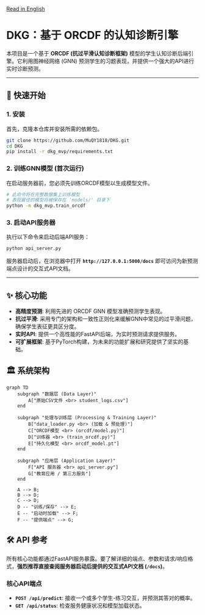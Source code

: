 [Read in English](./README_en.md)

# DKG：基于 ORCDF 的认知诊断引擎

本项目是一个基于 **ORCDF (抗过平滑认知诊断框架)** 模型的学生认知诊断后端引擎。它利用图神经网络 (GNN) 预测学生的习题表现，并提供一个强大的API进行实时诊断预测。

---

## 🚀 快速开始

### 1. 安装

首先，克隆本仓库并安装所需的依赖包。

```bash
git clone https://github.com/MuQY1818/DKG.git
cd DKG
pip install -r dkg_mvp/requirements.txt
```

### 2. 训练GNN模型 (首次运行)

在启动服务器前，您必须先训练ORCDF模型以生成模型文件。

```bash
# 此命令将在完整数据集上训练模型
# 表现最佳的模型将被保存在 'models/' 目录下
python -m dkg_mvp.train_orcdf
```

### 3. 启动API服务器

执行以下命令来启动后端API服务：

```bash
python api_server.py
```

服务器启动后，在浏览器中打开 **`http://127.0.0.1:5000/docs`** 即可访问为新预测端点设计的交互式API文档。

---

## ✨ 核心功能

- **高精度预测**: 利用先进的 ORCDF GNN 模型准确预测学生表现。
- **抗过平滑**: 采用专门的架构和一致性正则化来缓解GNN中常见的过平滑问题，确保学生表征更具区分度。
- **实时API**: 提供一个高性能的FastAPI后端，为实时预测请求提供服务。
- **可扩展框架**: 基于PyTorch构建，为未来的功能扩展和研究提供了坚实的基础。

## 🏛️ 系统架构

```mermaid
graph TD
    subgraph "数据层 (Data Layer)"
        A["原始CSV文件 <br> student_logs.csv"]
    end

    subgraph "处理与训练层 (Processing & Training Layer)"
        B["data_loader.py <br> (加载 & 预处理)"]
        C["ORCDF模型 <br> (orcdf/model.py)"]
        D["训练器 <br> (train_orcdf.py)"]
        E["持久化模型 <br> orcdf_model.pt"]
    end

    subgraph "应用层 (Application Layer)"
        F["API 服务器 <br> api_server.py"]
        G["教育应用 / 第三方服务"]
    end

    A --> B;
    B --> D;
    C --> D;
    D -- "训练/保存" --> E;
    E -- "启动时加载" --> F;
    F -- "提供端点" --> G;
```

## 🛠️ API 参考

所有核心功能都通过FastAPI服务暴露。要了解详细的端点、参数和请求/响应格式，**强烈推荐直接查阅服务器启动后提供的交互式API文档 (`/docs`)**。

### 核心API端点

- **`POST /api/predict`**: 接收一个或多个学生-练习交互，并预测其答对的概率。
- **`GET /api/status`**: 检查服务健康状况和模型加载状态。